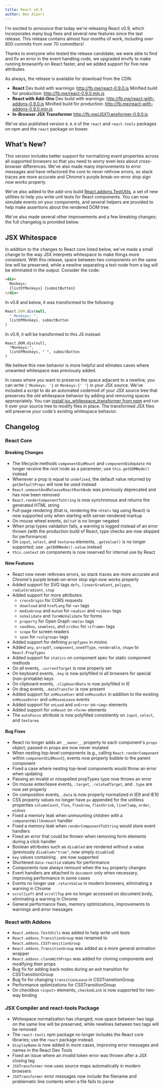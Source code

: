 ```yaml
---
title: React v0.9
author: Ben Alpert
---
```


I'm excited to announce that today we're releasing React v0.9, which incorporates many bug fixes and several new features since the last release. This release contains almost four months of work, including over 800 commits from over 70 committers!

Thanks to everyone who tested the release candidate; we were able to find and fix an error in the event handling code, we upgraded envify to make running browserify on React faster, and we added support for five new attributes.

As always, the release is available for download from the CDN:

* **React**
  Dev build with warnings: <http://fb.me/react-0.9.0.js>
  Minified build for production: <http://fb.me/react-0.9.0.min.js>
* **React with Add-Ons**
  Dev build with warnings: <http://fb.me/react-with-addons-0.9.0.js>
  Minified build for production: <http://fb.me/react-with-addons-0.9.0.min.js>
* **In-Browser JSX Transformer**
  <http://fb.me/JSXTransformer-0.9.0.js>

We've also published version `0.9.0` of the `react` and `react-tools` packages on npm and the `react` package on bower.

## What’s New?

This version includes better support for normalizing event properties across all supported browsers so that you need to worry even less about cross-browser differences. We've also made many improvements to error messages and have refactored the core to never rethrow errors, so stack traces are more accurate and Chrome's purple break-on-error stop sign now works properly.

We've also added to the add-ons build [React.addons.TestUtils](/react/docs/test-utils.html), a set of new utilities to help you write unit tests for React components. You can now simulate events on your components, and several helpers are provided to help make assertions about the rendered DOM tree.

We've also made several other improvements and a few breaking changes; the full changelog is provided below.

## JSX Whitespace

In addition to the changes to React core listed below, we've made a small change to the way JSX interprets whitespace to make things more consistent. With this release, space between two components on the same line will be preserved, while a newline separating a text node from a tag will be eliminated in the output. Consider the code:

```html
<div>
  Monkeys:
  {listOfMonkeys} {submitButton}
</div>
```

In v0.8 and below, it was transformed to the following:

```javascript
React.DOM.div(null,
  " Monkeys: ",
  listOfMonkeys, submitButton
)
```

In v0.9, it will be transformed to this JS instead:

```javascript{2,3}
React.DOM.div(null,
  "Monkeys:",
  listOfMonkeys, " ", submitButton
)
```

We believe this new behavior is more helpful and elimates cases where unwanted whitespace was previously added.

In cases where you want to preserve the space adjacent to a newline, you can write `{'Monkeys: '}` or `Monkeys:{' '}` in your JSX source. We've included a script to do an automated codemod of your JSX source tree that preserves the old whitespace behavior by adding and removing spaces appropriately. You can [install jsx\_whitespace\_transformer from npm](https://github.com/facebook/react/blob/master/npm-jsx_whitespace_transformer/README.md) and run it over your source tree to modify files in place. The transformed JSX files will preserve your code's existing whitespace behavior.

## Changelog

### React Core

#### Breaking Changes

- The lifecycle methods `componentDidMount` and `componentDidUpdate` no longer receive the root node as a parameter; use `this.getDOMNode()` instead
- Whenever a prop is equal to `undefined`, the default value returned by `getDefaultProps` will now be used instead
- `React.unmountAndReleaseReactRootNode` was previously deprecated and has now been removed
- `React.renderComponentToString` is now synchronous and returns the generated HTML string
- Full-page rendering (that is, rendering the `<html>` tag using React) is now supported only when starting with server-rendered markup
- On mouse wheel events, `deltaY` is no longer negated
- When prop types validation fails, a warning is logged instead of an error thrown (with the production build of React, type checks are now skipped for performance)
- On `input`, `select`, and `textarea` elements, `.getValue()` is no longer supported; use `.getDOMNode().value` instead
- `this.context` on components is now reserved for internal use by React

#### New Features

- React now never rethrows errors, so stack traces are more accurate and Chrome's purple break-on-error stop sign now works properly
- Added support for SVG tags `defs`, `linearGradient`, `polygon`, `radialGradient`, `stop`
- Added support for more attributes:
  - `crossOrigin` for CORS requests
  - `download` and `hrefLang` for `<a>` tags
  - `mediaGroup` and `muted` for `<audio>` and `<video>` tags
  - `noValidate` and `formNoValidate` for forms
  - `property` for Open Graph `<meta>` tags
  - `sandbox`, `seamless`, and `srcDoc` for `<iframe>` tags
  - `scope` for screen readers
  - `span` for `<colgroup>` tags
- Added support for defining `propTypes` in mixins
- Added `any`, `arrayOf`, `component`, `oneOfType`, `renderable`, `shape` to `React.PropTypes`
- Added support for `statics` on component spec for static component methods
- On all events, `.currentTarget` is now properly set
- On keyboard events, `.key` is now polyfilled in all browsers for special (non-printable) keys
- On clipboard events, `.clipboardData` is now polyfilled in IE
- On drag events, `.dataTransfer` is now present
- Added support for `onMouseOver` and `onMouseOut` in addition to the existing `onMouseEnter` and `onMouseLeave` events
- Added support for `onLoad` and `onError` on `<img>` elements
- Added support for `onReset` on `<form>` elements
- The `autoFocus` attribute is now polyfilled consistently on `input`, `select`, and `textarea`

#### Bug Fixes

- React no longer adds an `__owner__` property to each component's `props` object; passed-in props are now never mutated
- When nesting top-level components (e.g., calling `React.renderComponent` within `componentDidMount`), events now properly bubble to the parent component
- Fixed a case where nesting top-level components would throw an error when updating
- Passing an invalid or misspelled propTypes type now throws an error
- On mouse enter/leave events, `.target`, `.relatedTarget`, and `.type` are now set properly
- On composition events, `.data` is now properly normalized in IE9 and IE10
- CSS property values no longer have `px` appended for the unitless properties `columnCount`, `flex`, `flexGrow`, `flexShrink`, `lineClamp`, `order`, `widows`
- Fixed a memory leak when unmounting children with a `componentWillUnmount` handler
- Fixed a memory leak when `renderComponentToString` would store event handlers
- Fixed an error that could be thrown when removing form elements during a click handler
- Boolean attributes such as `disabled` are rendered without a value (previously `disabled="true"`, now simply `disabled`)
- `key` values containing `.` are now supported
- Shortened `data-reactid` values for performance
- Components now always remount when the `key` property changes
- Event handlers are attached to `document` only when necessary, improving performance in some cases
- Events no longer use `.returnValue` in modern browsers, eliminating a warning in Chrome
- `scrollLeft` and `scrollTop` are no longer accessed on document.body, eliminating a warning in Chrome
- General performance fixes, memory optimizations, improvements to warnings and error messages

### React with Addons

- `React.addons.TestUtils` was added to help write unit tests
- `React.addons.TransitionGroup` was renamed to `React.addons.CSSTransitionGroup`
- `React.addons.TransitionGroup` was added as a more general animation wrapper
- `React.addons.cloneWithProps` was added for cloning components and modifying their props
- Bug fix for adding back nodes during an exit transition for CSSTransitionGroup
- Bug fix for changing `transitionLeave` in CSSTransitionGroup
- Performance optimizations for CSSTransitionGroup
- On checkbox `<input>` elements, `checkedLink` is now supported for two-way binding

### JSX Compiler and react-tools Package

- Whitespace normalization has changed; now space between two tags on the same line will be preserved, while newlines between two tags will be removed
- The `react-tools` npm package no longer includes the React core libraries; use the `react` package instead.
- `displayName` is now added in more cases, improving error messages and names in the React Dev Tools
- Fixed an issue where an invalid token error was thrown after a JSX closing tag
- `JSXTransformer` now uses source maps automatically in modern browsers
- `JSXTransformer` error messages now include the filename and problematic line contents when a file fails to parse
